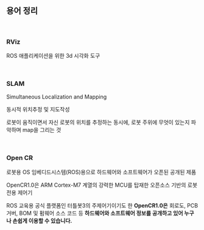 ## 용어 정리

​    

### RViz

ROS 애플리케이션을 위한 3d 시각화 도구

​    

### SLAM

Simultaneous Localization and Mapping 

동시적 위치추정 및 지도작성

로봇이 움직이면서  자신 로봇의 위치를 추정하는 동시에, 로봇 주위에 무엇이 있는지 파악하며 map을 그리는 것

​    

### Open CR 

로봇용 OS 임베디드시스템(ROS)용으로 하드웨어와 소프트웨어가 오픈된 공개된 제품

OpenCR1.0은 ARM Cortex-M7 계열의 강력한 MCU를 탑재한 오픈소스 기반의 로봇 전용 제어기

ROS 교육용 공식 플랫폼인 터틀봇3의 주제어기이기도 한 **OpenCR1.0은** 회로도, PCB 거버, BOM 및 펌웨어 소스 코드 등 **하드웨어와 소프트웨어 정보를 공개하고 있어 누구나 손쉽게 이용할 수 있습니다.**
